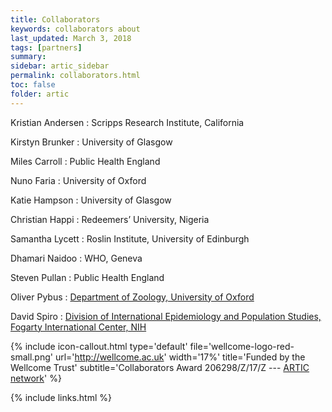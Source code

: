 ```yaml
---
title: Collaborators
keywords: collaborators about
last_updated: March 3, 2018
tags: [partners]
summary:
sidebar: artic_sidebar
permalink: collaborators.html
toc: false
folder: artic
---
```


Kristian Andersen
: Scripps Research Institute, California

Kirstyn Brunker
: University of Glasgow

Miles Carroll
: Public Health England

Nuno Faria
: University of Oxford

Katie Hampson
: University of Glasgow

Christian Happi
: Redeemers’ University, Nigeria

Samantha Lycett
: Roslin Institute, University of Edinburgh

Dhamari Naidoo
: WHO, Geneva

Steven Pullan
: Public Health England

Oliver Pybus
: <a href="http://evolve.zoo.ox.ac.uk">Department of Zoology, University of Oxford</a>

David Spiro
: <a href="https://www.fic.nih.gov/About/Staff/Pages/epidemiology-population.aspx">Division of International Epidemiology and Population Studies, Fogarty International Center, NIH</a>



{% include icon-callout.html
type='default'
file='wellcome-logo-red-small.png'
url='http://wellcome.ac.uk'
width='17%'
title='Funded by the Wellcome Trust'
subtitle='Collaborators Award 206298/Z/17/Z --- <a href="artic.network">ARTIC network</a>'
%}

{% include links.html %}
